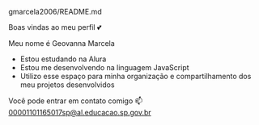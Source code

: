 gmarcela2006/README.md

Boas vindas ao meu perfil 💕

Meu nome é Geovanna Marcela 

 - Estou estudando na Alura
 - Estou me desenvolvendo na linguagem JavaScript
 - Utilizo esse espaço para minha organização e compartilhamento dos meu projetos desenvolvidos

Você pode entrar em contato comigo 📫
00001101165017sp@al.educacao.sp.gov.br


